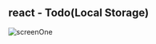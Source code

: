 <h2>react - Todo(Local Storage)</h2>
<img src="https://github.com/sabajiVikas/react/blob/master/local-todo/screenShot/screenOne.png" alt="screenOne" />
